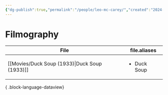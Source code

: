 ```yaml
---
{"dg-publish":true,"permalink":"/people/leo-mc-carey/","created":"2024-06-17","updated":"2024-06-17"}
---
```



# Filmography

| File                                             | file.aliases                |
| ------------------------------------------------ | --------------------------- |
| [[Movies/Duck Soup (1933)\|Duck Soup (1933)]] | <ul><li>Duck Soup</li></ul> |

{ .block-language-dataview}
